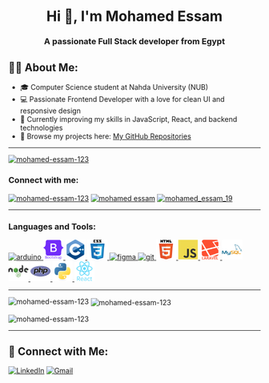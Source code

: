 <h1 align="center">Hi 👋, I'm Mohamed Essam</h1>
<h3 align="center">A passionate Full Stack developer from Egypt</h3>

## 🙋‍♂️ About Me:
- 🎓 Computer Science student at Nahda University (NUB)
- 💻 Passionate Frontend Developer with a love for clean UI and responsive design
- 🌱 Currently improving my skills in JavaScript, React, and backend technologies
- 📂 Browse my projects here: [My GitHub Repositories](https://github.com/mohamed-essam-123?tab=repositories)

----
<p align="left"> <a href="https://github.com/ryo-ma/github-profile-trophy"><img src="https://github-profile-trophy.vercel.app/?username=mohamed-essam-123" alt="mohamed-essam-123" /></a> </p>

<h3 align="left">Connect with me:</h3>
<p align="left">
<a href="https://linkedin.com/in/mohamed-essam-123" target="blank"><img align="center" src="https://raw.githubusercontent.com/rahuldkjain/github-profile-readme-generator/master/src/images/icons/Social/linked-in-alt.svg" alt="mohamed-essam-123" height="30" width="40" /></a>
<a href="https://fb.com/mohamed essam" target="blank"><img align="center" src="https://raw.githubusercontent.com/rahuldkjain/github-profile-readme-generator/master/src/images/icons/Social/facebook.svg" alt="mohamed essam" height="30" width="40" /></a>
<a href="https://instagram.com/mohamed_essam_19" target="blank"><img align="center" src="https://raw.githubusercontent.com/rahuldkjain/github-profile-readme-generator/master/src/images/icons/Social/instagram.svg" alt="mohamed_essam_19" height="30" width="40" /></a>
</p>

---
<h3 align="left">Languages and Tools:</h3>
<p align="left"> <a href="https://www.arduino.cc/" target="_blank" rel="noreferrer"> <img src="https://cdn.worldvectorlogo.com/logos/arduino-1.svg" alt="arduino" width="40" height="40"/> </a> <a href="https://getbootstrap.com" target="_blank" rel="noreferrer"> <img src="https://raw.githubusercontent.com/devicons/devicon/master/icons/bootstrap/bootstrap-plain-wordmark.svg" alt="bootstrap" width="40" height="40"/> </a> <a href="https://www.w3schools.com/cpp/" target="_blank" rel="noreferrer"> <img src="https://raw.githubusercontent.com/devicons/devicon/master/icons/cplusplus/cplusplus-original.svg" alt="cplusplus" width="40" height="40"/> </a> <a href="https://www.w3schools.com/css/" target="_blank" rel="noreferrer"> <img src="https://raw.githubusercontent.com/devicons/devicon/master/icons/css3/css3-original-wordmark.svg" alt="css3" width="40" height="40"/> </a> <a href="https://www.figma.com/" target="_blank" rel="noreferrer"> <img src="https://www.vectorlogo.zone/logos/figma/figma-icon.svg" alt="figma" width="40" height="40"/> </a> <a href="https://git-scm.com/" target="_blank" rel="noreferrer"> <img src="https://www.vectorlogo.zone/logos/git-scm/git-scm-icon.svg" alt="git" width="40" height="40"/> </a> <a href="https://www.w3.org/html/" target="_blank" rel="noreferrer"> <img src="https://raw.githubusercontent.com/devicons/devicon/master/icons/html5/html5-original-wordmark.svg" alt="html5" width="40" height="40"/> </a> <a href="https://developer.mozilla.org/en-US/docs/Web/JavaScript" target="_blank" rel="noreferrer"> <img src="https://raw.githubusercontent.com/devicons/devicon/master/icons/javascript/javascript-original.svg" alt="javascript" width="40" height="40"/> </a> <a href="https://laravel.com/" target="_blank" rel="noreferrer"> <img src="https://raw.githubusercontent.com/devicons/devicon/master/icons/laravel/laravel-plain-wordmark.svg" alt="laravel" width="40" height="40"/> </a> <a href="https://www.mysql.com/" target="_blank" rel="noreferrer"> <img src="https://raw.githubusercontent.com/devicons/devicon/master/icons/mysql/mysql-original-wordmark.svg" alt="mysql" width="40" height="40"/> </a> <a href="https://nodejs.org" target="_blank" rel="noreferrer"> <img src="https://raw.githubusercontent.com/devicons/devicon/master/icons/nodejs/nodejs-original-wordmark.svg" alt="nodejs" width="40" height="40"/> </a> <a href="https://www.php.net" target="_blank" rel="noreferrer"> <img src="https://raw.githubusercontent.com/devicons/devicon/master/icons/php/php-original.svg" alt="php" width="40" height="40"/> </a> <a href="https://www.python.org" target="_blank" rel="noreferrer"> <img src="https://raw.githubusercontent.com/devicons/devicon/master/icons/python/python-original.svg" alt="python" width="40" height="40"/> </a> <a href="https://reactjs.org/" target="_blank" rel="noreferrer"> <img src="https://raw.githubusercontent.com/devicons/devicon/master/icons/react/react-original-wordmark.svg" alt="react" width="40" height="40"/> </a> </p>

---
<p><img align="left" src="https://github-readme-stats.vercel.app/api/top-langs?username=mohamed-essam-123&show_icons=true&locale=en&layout=compact" alt="mohamed-essam-123" /></p>

<p>&nbsp;<img align="center" src="https://github-readme-stats.vercel.app/api?username=mohamed-essam-123&show_icons=true&locale=en" alt="mohamed-essam-123" /></p>

<p><img align="center" src="https://github-readme-streak-stats.herokuapp.com/?user=mohamed-essam-123&" alt="mohamed-essam-123" /></p>


---
## 🤝 Connect with Me:
[![LinkedIn](https://img.shields.io/badge/-LinkedIn-blue?style=for-the-badge&logo=linkedin&logoColor=white)](https://www.linkedin.com/in/mohamed-essam-04ab5a2b7)
[![Gmail](https://img.shields.io/badge/-Gmail-D14836?style=for-the-badge&logo=gmail&logoColor=white)](mailto:mohamedessam010928@gmail.com)
